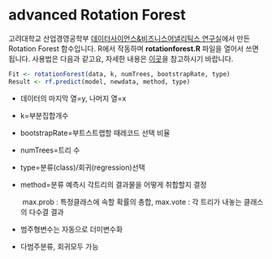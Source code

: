 # advanced Rotation Forest

고려대학교 산업경영공학부 [데이터사이언스&비즈니스어낼리틱스 연구실](http://dsba.korea.ac.kr)에서 만든 Rotation Forest 함수입니다. R에서 작동하며 **rotationforest.R** 파일을 열어서 쓰면 됩니다. 사용법은 다음과 같고요, 자세한 내용은 [이곳](https://ratsgo.github.io/machine%20learning/2017/03/17/tree/)을 참고하시기 바랍니다.

```R
Fit <- rotationForest(data, k, numTrees, bootstrapRate, type)
Result <- rf.predict(model, newdata, method, type)
```

- 데이터의 마지막 열=y, 나머지 열=x

- k=부분집합개수

- bootstrapRate=부트스트랩할 때레코드 선택 비율

- numTrees=트리 수

- type=분류(class)/회귀(regression)선택

- method=분류 예측시 각트리의 결과물을 어떻게 취합할지 결정

  ​                 max.prob : 특정클래스에 속할 확률의 총합, max.vote : 각 트리가 내놓는 클래스의 다수결 결과


- 범주형변수는 자동으로 더미변수화
- 다범주분류, 회귀모두 가능